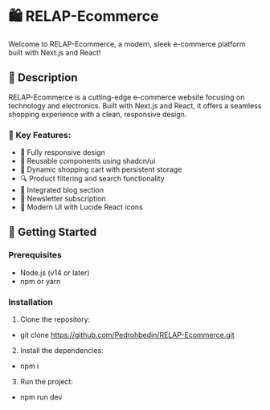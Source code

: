 # 🛍️ RELAP-Ecommerce

Welcome to RELAP-Ecommerce, a modern, sleek e-commerce platform built with Next.js and React!

## 📝 Description

RELAP-Ecommerce is a cutting-edge e-commerce website focusing on technology and electronics. Built with Next.js and React, it offers a seamless shopping experience with a clean, responsive design.

### 🌟 Key Features:

- 📱 Fully responsive design
- 🧩 Reusable components using shadcn/ui
- 🛒 Dynamic shopping cart with persistent storage
- 🔍 Product filtering and search functionality
- 📰 Integrated blog section
- 📨 Newsletter subscription
- 🎨 Modern UI with Lucide React icons

## 🚀 Getting Started

### Prerequisites

- Node.js (v14 or later)
- npm or yarn

### Installation

1. Clone the repository:
- git clone https://github.com/Pedrohbedin/RELAP-Ecommerce.git
2. Install the dependencies:
- npm i
3. Run the project:
- npm run dev
